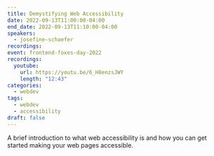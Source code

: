 ```yaml
---
title: Demystifying Web Accessibility
date: 2022-09-13T11:00:00-04:00
end_date: 2022-09-13T11:10:00-04:00
speakers:
  - josefine-schaefer
recordings:
event: frontend-foxes-day-2022
recordings:
  youtube:
    url: https://youtu.be/6_H8enzsJWY
    length: "12:43"
categories:
  - webdev
tags:
  - webdev
  - accessibility
draft: false
---
```


A brief introduction to what web accessibility is and how you can get started making your web pages accessible.
